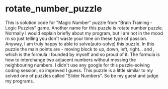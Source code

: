 # rotate_number_puzzle
This is solution code for "Magic Number" puzzle from "Brain Training - Logic Puzzles" game. Another name for this puzzle is rotate number puzzle. Normally I would explain briefly about my program, but I am not in the mood rn so just telling you don't waste your time on these type of passion. Anyway, I am truly happy to able to solve(auto-solve) this puzzle. In this puzzle the main points are - moving block to up, down, left, right... and <Third part>, which is the formula I founded by myself and so proud of it. The formula is how to interchange two adjacent numbers without messing the neighbouring numbers. I didn't use any google for this puzzle-solving coding session, so improved I guess. This puzzle is a little similar to my solved one of puzzles called "Slider Numbers". So be my guest and judge my programs.
